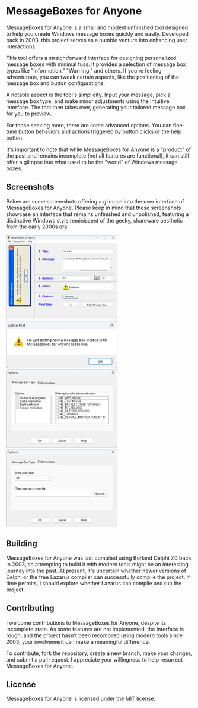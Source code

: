 # MessageBoxes for Anyone

MessageBoxes for Anyone is a small and modest unfinished tool designed to help you create Windows message boxes quickly and easily. Developed back in 2003, this project serves as a humble venture into enhancing user interactions.

This tool offers a straightforward interface for designing personalized message boxes with minimal fuss. It provides a selection of message box types like "Information," "Warning," and others. If you're feeling adventurous, you can tweak certain aspects, like the positioning of the message box and button configurations.

A notable aspect is the tool's simplicity. Input your message, pick a message box type, and make minor adjustments using the intuitive interface. The tool then takes over, generating your tailored message box for you to preview.

For those seeking more, there are some advanced options. You can fine-tune button behaviors and actions triggered by button clicks or the help button.

It's important to note that while MessageBoxes for Anyone is a "product" of the past and remains incomplete (not all features are functional), it can still offer a glimpse into what used to be the "world" of Windows message boxes.

## Screenshots

Below are some screenshots offering a glimpse into the user interface of MessageBoxes for Anyone. Please keep in mind that these screenshots showcase an interface that remains unfinished and unpolished, featuring a distinctive Windows style reminiscent of the geeky, shareware aesthetic from the early 2000s era.

<p>
  <img width="300" src="repo-assets/screenshots/messageboxes-for-anyone-screenshot.png" alt="MessageBoxes for Anyone screenshot">
  <img width="300" src="repo-assets/screenshots/messageboxes-for-anyone-test-screenshot.png" alt="Testing a message box with MessageBoxes for Anyone">
  <img width="300" src="repo-assets/screenshots/messageboxes-for-anyone-options-screenshot.png" alt="MessageBoxes for Anyone Options dialog box - Message Box Type">
  <img width="300" src="repo-assets/screenshots/messageboxes-for-anyone-options-2-screenshot.png" alt="MessageBoxes for Anyone Options dialog box - Button Actions">
</p>

## Building

MessageBoxes for Anyone was last compiled using Borland Delphi 7.0 back in 2003, so attempting to build it with modern tools might be an interesting journey into the past. At present, it's uncertain whether newer versions of Delphi or the free Lazarus compiler can successfully compile the project. If time permits, I should explore whether Lazarus can compile and run the project.

## Contributing

I welcome contributions to MessageBoxes for Anyone, despite its incomplete state. As some features are not implemented, the interface is rough, and the project hasn't been recompiled using modern tools since 2003, your involvement can make a meaningful difference.

To contribute, fork the repository, create a new branch, make your changes, and submit a pull request. I appreciate your willingness to help resurrect MessageBoxes for Anyone.

## License

MessageBoxes for Anyone is licensed under the [MIT license](LICENSE).
